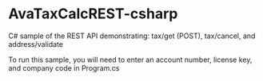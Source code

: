AvaTaxCalcREST-csharp
=====================

C# sample of the REST API demonstrating: tax/get (POST), tax/cancel, and address/validate

To run this sample, you will need to enter an account number, license key, and company code in Program.cs
